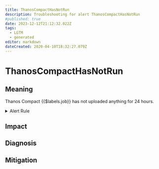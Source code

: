 ```yaml
---
title: ThanosCompactHasNotRun
description: Troubleshooting for alert ThanosCompactHasNotRun
#published: true
date: 2023-12-12T21:12:32.022Z
tags: 
  - LGTM
  - generated
editor: markdown
dateCreated: 2020-04-10T18:32:27.079Z
---
```


# ThanosCompactHasNotRun

## Meaning
[//]: # "Short paragraph that explains what the alert means"
Thanos Compact {{$labels.job}} has not uploaded anything for 24 hours.

<details>
  <summary>Alert Rule</summary>

{{% rule "thanos/thanos-compactor.yml" "ThanosCompactHasNotRun" %}}

{{% comment %}}

```yaml
alert: ThanosCompactHasNotRun
expr: (time() - max by (job) (max_over_time(thanos_objstore_bucket_last_successful_upload_time{job=~".*thanos-compact.*"}[24h]))) / 60 / 60 > 24
for: 0m
labels:
    severity: warning
annotations:
    summary: Thanos Compact Has Not Run (instance {{ $labels.instance }})
    description: |-
        Thanos Compact {{$labels.job}} has not uploaded anything for 24 hours.
          VALUE = {{ $value }}
          LABELS = {{ $labels }}
    runbook: https://github.com/srerun/prometheus-alerts/blob/main/content/runbooks/thanos-compactor/ThanosCompactHasNotRun.md

```

{{% /comment %}}

</details>


## Impact
[//]: # "What could / will happen if the alert is not addressed"



## Diagnosis
[//]: # "Steps to take to identify the cause of the problem"



## Mitigation
[//]: # "The steps necessary to resolve the alert"
